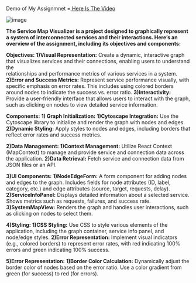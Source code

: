  Demo of My Assignmnet =[ Here Is The Video]([url](https://drive.google.com/file/d/16zuzgt5sh4X56q_u_FCzTImiDUNEx-d-/view?usp=sharing))
 
![image](https://github.com/user-attachments/assets/2bef2660-d197-4972-a437-3a04124dee76)

**The Service Map Visualizer is a project designed to graphically represent a system of interconnected services and their interactions. Here’s an overview of the assignment, including its objectives and components:**

**Objectives:**
        **1)Visual Representation:** Create a dynamic, interactive graph that visualizes services and their connections, enabling users to understand the      
          relationships and performance metrics of various services in a system.
        **2)Error and Success Metrics:** Represent service performance visually, with specific emphasis on error rates. This includes using colored borders around              nodes to indicate the success vs. error ratio.
        **3)Interactivity:** Provide a user-friendly interface that allows users to interact with the graph, such as clicking on nodes to view detailed service                 information.

**Components:**
   **1) Graph Initialization:**
           **1)Cytoscape Integration:** Use the Cytoscape library to initialize and render the graph with nodes and edges.
           **2)Dynamic Styling:** Apply styles to nodes and edges, including borders that reflect error rates and success metrics.
             
  **2)Data Management:**
           **1)Context Management:** Utilize React Context (MapContext) to manage and provide service and connection data across the application.
           **2)Data Retrieval:** Fetch service and connection data from JSON files or an API.
             
  **3)UI Components:**
           **1)NodeEdgeForm:** A form component for adding nodes and edges to the graph. Includes fields for node attributes (ID, label, category, etc.) and edge                  attributes (source, target, requests, delay).
           **2)ServiceInfoPanel:** Displays detailed information about a selected service. Shows metrics such as requests, failures, and success rate.
           **3)SystemMapView:** Renders the graph and handles user interactions, such as clicking on nodes to select them.

   **4)Styling:**
           **1)CSS Styling:** Use CSS to style various elements of the application, including the graph container, service info panel, and node/edge styles.
           **2)Error Representation:** Implement visual indicators (e.g., colored borders) to represent error rates, with red indicating 100% errors and green                     indicating 100% success.
             
   **5)Error Representation:**
          **1)Border Color Calculation:** Dynamically adjust the border color of nodes based on the error ratio. Use a color gradient from green (for success) to                 red (for errors).
